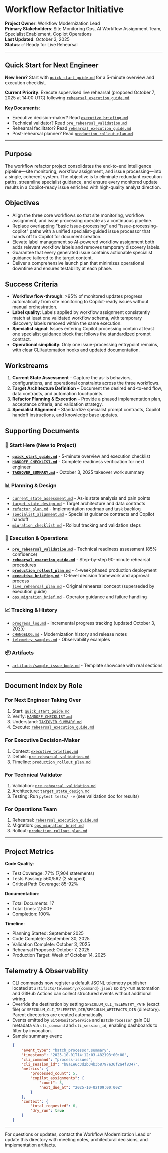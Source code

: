 # Workflow Refactor Initiative

**Project Owner**: Workflow Modernization Lead  \
**Primary Stakeholders**: Site Monitoring Ops, AI Workflow Assignment Team, Specialist Enablement, Copilot Operations  \
**Last Updated**: October 3, 2025  \
**Status**: ✅ Ready for Live Rehearsal

---

## Quick Start for Next Engineer

**New here?** Start with [`quick_start_guide.md`](./quick_start_guide.md) for a 5-minute overview and execution checklist.

**Current Priority**: Execute supervised live rehearsal (proposed October 7, 2025 at 14:00 UTC) following [`rehearsal_execution_guide.md`](./rehearsal_execution_guide.md).

**Key Documents**:
- Executive decision-maker? Read [`executive_briefing.md`](./executive_briefing.md)
- Technical validator? Read [`pre_rehearsal_validation.md`](./pre_rehearsal_validation.md)
- Rehearsal facilitator? Read [`rehearsal_execution_guide.md`](./rehearsal_execution_guide.md)
- Post-rehearsal planner? Read [`production_rollout_plan.md`](./production_rollout_plan.md)

---

## Purpose
The workflow refactor project consolidates the end-to-end intelligence pipeline—site monitoring, workflow assignment, and issue processing—into a single, coherent system. The objective is to eliminate redundant execution paths, streamline specialist guidance, and ensure every monitored update results in a Copilot-ready issue enriched with high-quality analyst direction.

## Objectives
- Align the three core workflows so that site monitoring, workflow assignment, and issue processing operate as a continuous pipeline.
- Replace overlapping "basic issue-processing" and "issue-processing-copilot" paths with a unified specialist-guided issue processor that hands off to Copilot for document creation.
- Elevate label management so AI-powered workflow assignment both adds relevant workflow labels and removes temporary discovery labels.
- Guarantee that every generated issue contains actionable specialist guidance tailored to the target content.
- Deliver a comprehensive launch plan that minimizes operational downtime and ensures testability at each phase.

## Success Criteria
- **Workflow flow-through**: >95% of monitored updates progress automatically from site monitoring to Copilot-ready issues without manual orchestration.
- **Label quality**: Labels applied by workflow assignment consistently match at least one validated workflow schema, with temporary discovery labels removed within the same execution.
- **Specialist signal**: Issues entering Copilot processing contain at least one specialist guidance block that follows the standardized prompt contract.
- **Operational simplicity**: Only one issue-processing entrypoint remains, with clear CLI/automation hooks and updated documentation.

## Workstreams
1. **Current State Assessment** – Capture the as-is behaviors, configurations, and operational constraints across the three workflows.
2. **Target Architecture Definition** – Document the desired end-to-end flow, data contracts, and automation touchpoints.
3. **Refactor Planning & Execution** – Provide a phased implementation plan, acceptance criteria, and validation strategy.
4. **Specialist Alignment** – Standardize specialist prompt contracts, Copilot handoff instructions, and knowledge base updates.

## Supporting Documents

### 🚀 Start Here (New to Project)
- **[`quick_start_guide.md`](./quick_start_guide.md)** - 5-minute overview and execution checklist
- **[`HANDOFF_CHECKLIST.md`](./HANDOFF_CHECKLIST.md)** - Complete readiness verification for next engineer
- **[`TAKEOVER_SUMMARY.md`](./TAKEOVER_SUMMARY.md)** - October 3, 2025 takeover work summary

### 📊 Planning & Design
- [`current_state_assessment.md`](./current_state_assessment.md) - As-is state analysis and pain points
- [`target_state_design.md`](./target_state_design.md) - Target architecture and data contracts
- [`refactor_plan.md`](./refactor_plan.md) - Implementation roadmap and task backlog
- [`specialist_alignment.md`](./specialist_alignment.md) - Specialist guidance contracts and Copilot handoff
- [`migration_checklist.md`](./migration_checklist.md) - Rollout tracking and validation steps

### 🎯 Execution & Operations
- **[`pre_rehearsal_validation.md`](./pre_rehearsal_validation.md)** - Technical readiness assessment (85% confidence)
- **[`rehearsal_execution_guide.md`](./rehearsal_execution_guide.md)** - Step-by-step 90-minute rehearsal procedures
- **[`production_rollout_plan.md`](./production_rollout_plan.md)** - 4-week phased production deployment
- **[`executive_briefing.md`](./executive_briefing.md)** - C-level decision framework and approval process
- [`live_rehearsal_plan.md`](./live_rehearsal_plan.md) - Original rehearsal concept (superseded by execution guide)
- [`ops_migration_brief.md`](./ops_migration_brief.md) - Operator guidance and failure handling

### 📈 Tracking & History
- [`progress_log.md`](./progress_log.md) - Incremental progress tracking (updated October 3, 2025)
- [`CHANGELOG.md`](./CHANGELOG.md) - Modernization history and release notes
- [`telemetry_samples.md`](./telemetry_samples.md) - Observability examples

### 📦 Artifacts
- [`artifacts/sample_issue_body.md`](./artifacts/sample_issue_body.md) - Template showcase with real sections

---

## Document Index by Role

### For Next Engineer Taking Over
1. Start: [`quick_start_guide.md`](./quick_start_guide.md)
2. Verify: [`HANDOFF_CHECKLIST.md`](./HANDOFF_CHECKLIST.md)
3. Understand: [`TAKEOVER_SUMMARY.md`](./TAKEOVER_SUMMARY.md)
4. Execute: [`rehearsal_execution_guide.md`](./rehearsal_execution_guide.md)

### For Executive Decision-Maker
1. Context: [`executive_briefing.md`](./executive_briefing.md)
2. Details: [`pre_rehearsal_validation.md`](./pre_rehearsal_validation.md)
3. Timeline: [`production_rollout_plan.md`](./production_rollout_plan.md)

### For Technical Validator
1. Validation: [`pre_rehearsal_validation.md`](./pre_rehearsal_validation.md)
2. Architecture: [`target_state_design.md`](./target_state_design.md)
3. Testing: Run `pytest tests/ -v` (see validation doc for results)

### For Operations Team
1. Rehearsal: [`rehearsal_execution_guide.md`](./rehearsal_execution_guide.md)
2. Migration: [`ops_migration_brief.md`](./ops_migration_brief.md)
3. Rollout: [`production_rollout_plan.md`](./production_rollout_plan.md)

---

## Project Metrics

**Code Quality**:
- Test Coverage: 77% (7,904 statements)
- Tests Passing: 560/562 (2 skipped)
- Critical Path Coverage: 85-92%

**Documentation**:
- Total Documents: 17
- Total Lines: 2,500+
- Completion: 100%

**Timeline**:
- Planning Started: September 2025
- Code Complete: September 30, 2025
- Validation Complete: October 3, 2025
- Rehearsal Proposed: October 7, 2025
- Production Target: Week of October 14, 2025

## Telemetry & Observability
- CLI commands now register a default JSONL telemetry publisher located at `artifacts/telemetry/{command}.jsonl` so dry-run automation and GitHub Actions can collect structured events without additional wiring.
- Override the destination by setting `SPECULUM_CLI_TELEMETRY_PATH` (exact file) or `SPECULUM_CLI_TELEMETRY_DIR`/`SPECULUM_ARTIFACTS_DIR` (directory). Parent directories are created automatically.
- Events emitted by `SiteMonitorService` and `BatchProcessor` gain CLI metadata via `cli_command` and `cli_session_id`, enabling dashboards to filter by invocation.
- Sample summary event:
	```json
	{
		"event_type": "batch_processor.summary",
		"timestamp": "2025-10-01T14:12:03.482193+00:00",
		"cli_command": "process-issues",
		"cli_session_id": "b8a1e6c3d2b34b3b8797e36f2a4f8347",
		"metrics": {
			"processed_count": 5,
			"copilot_assignments": {
				"count": 3,
				"next_due_at": "2025-10-02T09:00:00Z"
			}
		},
		"context": {
			"total_requested": 6,
			"dry_run": true
		}
	}
	```

---
For questions or updates, contact the Workflow Modernization Lead or update this directory with meeting notes, architectural decisions, and implementation artifacts.
